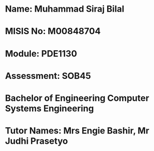 # Name: Muhammad Siraj Bilal
# MISIS No: M00848704
# Module: PDE1130
# Assessment: SOB45
# Bachelor of Engineering Computer Systems Engineering
# Tutor Names: Mrs Engie Bashir, Mr Judhi Prasetyo
